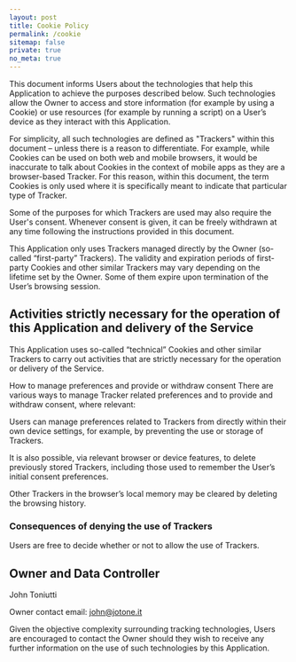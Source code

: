 ```yaml
---
layout: post
title: Cookie Policy
permalink: /cookie
sitemap: false
private: true
no_meta: true
---
```


This document informs Users about the technologies that help this Application to achieve the purposes described below. Such technologies allow the Owner to access and store information (for example by using a Cookie) or use resources (for example by running a script) on a User’s device as they interact with this Application.

For simplicity, all such technologies are defined as "Trackers" within this document – unless there is a reason to differentiate.
For example, while Cookies can be used on both web and mobile browsers, it would be inaccurate to talk about Cookies in the context of mobile apps as they are a browser-based Tracker. For this reason, within this document, the term Cookies is only used where it is specifically meant to indicate that particular type of Tracker.

Some of the purposes for which Trackers are used may also require the User's consent. Whenever consent is given, it can be freely withdrawn at any time following the instructions provided in this document.

This Application only uses Trackers managed directly by the Owner (so-called “first-party” Trackers).
The validity and expiration periods of first-party Cookies and other similar Trackers may vary depending on the lifetime set by the Owner. Some of them expire upon termination of the User’s browsing session.

## Activities strictly necessary for the operation of this Application and delivery of the Service

This Application uses so-called “technical” Cookies and other similar Trackers to carry out activities that are strictly necessary for the operation or delivery of the Service.

How to manage preferences and provide or withdraw consent
There are various ways to manage Tracker related preferences and to provide and withdraw consent, where relevant:

Users can manage preferences related to Trackers from directly within their own device settings, for example, by preventing the use or storage of Trackers.

It is also possible, via relevant browser or device features, to delete previously stored Trackers, including those used to remember the User’s initial consent preferences.

Other Trackers in the browser’s local memory may be cleared by deleting the browsing history.

### Consequences of denying the use of Trackers

Users are free to decide whether or not to allow the use of Trackers.

## Owner and Data Controller

John Toniutti

Owner contact email: [john@jotone.it](mailto:john@jotone.it)

Given the objective complexity surrounding tracking technologies, Users are encouraged to contact the Owner should they wish to receive any further information on the use of such technologies by this Application.
